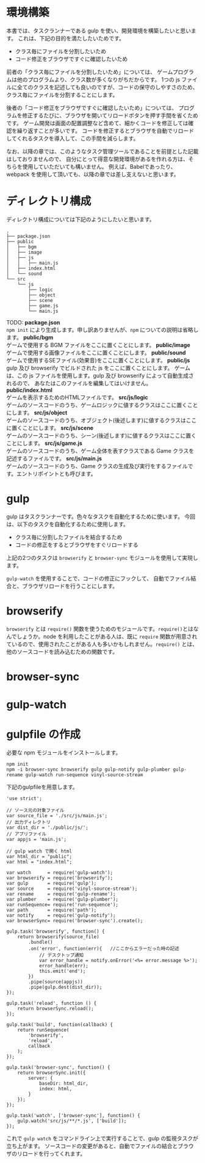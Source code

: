 # 環境構築
本書では、タスクランナーである gulp を使い、開発環境を構築したいと思います。
これは、下記の目的を満たしたいためです。

* クラス毎にファイルを分割したいため
* コード修正をブラウザですぐに確認したいため

前者の「クラス毎にファイルを分割したいため」については、
ゲームプログラムは他のプログラムより、クラス数が多くなりがちだからです。
1つの js ファイルに全てのクラスを記述しても良いのですが、コードの保守のしやすさのため、
クラス毎にファイルを分割することにします。

後者の「コード修正をブラウザですぐに確認したいため」については、
プログラムを修正するたびに、ブラウザを開いてリロードボタンを押す手間を省くためです。
ゲーム開発は画面の配置調整など含めて、細かくコードを修正しては確認を繰り返すことが多いです。
コードを修正するとブラウザを自動でリロードしてくれるタスクを導入して、この手間を減らします。

なお、以降の章では、このようなタスク管理ツールであることを前提とした記載はしておりませんので、
自分にとって得意な開発環境があるを作れる方は、そちらを使用していただいても構いません。
例えば、Babelであったり、webpack を使用して頂いても、以降の章では差し支えないと思います。

# ディレクトリ構成
ディレクトリ構成については下記のようにしたいと思います。
```
.
├── package.json
├── public
│   ├── bgm
│   ├── image
│   ├── js
│   │   ├── main.js
│   ├── index.html
│   └── sound
└── src
    └── js
        ├── logic
        ├── object
        ├── scene
        ├── game.js
        └── main.js
```

TODO:
  **package.json**  
`npm init` により生成します。申し訳ありませんが、`npm` についての説明は省略します。
  **public/bgm**  
ゲームで使用する BGM ファイルをここに置くことにします。
  **public/image**  
ゲームで使用する画像ファイルをここに置くことにします。
  **public/sound**  
ゲームで使用するSEファイル(効果音)をここに置くことにします。
  **public/js**  
gulp 及び browserify でビルドされた js をここに置くことにします。
ゲームは、この js ファイルを使用します。gulp 及び browserify によって自動生成されるので、
あなたはこのファイルを編集してはいけません。
  **public/index.html**  
ゲームを表示するためのHTMLファイルです。
  **src/js/logic**  
ゲームのソースコードのうち、ゲームロジックに値するクラスはここに置くことにします。
  **src/js/object**  
ゲームのソースコードのうち、オブジェクト(後述します)に値するクラスはここに置くことにします。
  **src/js/scene**  
ゲームのソースコードのうち、シーン(後述します)に値するクラスはここに置くことにします。
  **src/js/game.js**  
ゲームのソースコードのうち、ゲーム全体を表すクラスである Game クラスを記述するファイルです。
  **src/js/main.js**  
ゲームのソースコードのうち、Game クラスの生成及び実行をするファイルです。エントリポイントとも呼びます。

# gulp
gulp はタスクランナーです。色々なタスクを自動化するために使います。
今回は、以下のタスクを自動化するために使用します。

* クラス毎に分割したファイルを結合するため
* コードの修正をするとブラウザをすぐリロードする

上記の2つのタスクは `browserify` と `browser-sync` モジュールを使用して実現します。

`gulp-watch` を使用することで、コードの修正にフックして、
自動でファイル結合と、ブラウザリロードを行うことにします。

# browserify
`browserify` とは `require()` 関数を使うためのモジュールです。`require()`とはなんでしょうか。node を利用したことがある人は、既に `require` 関数が用意されているので、使用されたことがある人も多いかもしれません。`require()` とは、他のソースコードを読み込むための関数です。

# browser-sync

# gulp-watch

# gulpfile の作成
必要な npm モジュールをインストールします。
```
npm init
npm -i browser-sync browserify gulp gulp-notify gulp-plumber gulp-rename gulp-watch run-sequence vinyl-source-stream
```

下記のgulpfileを用意します。
```
'use strict';

// ソース元の対象ファイル
var source_file = './src/js/main.js';
// 出力ディレクトリ
var dist_dir = './public/js/';
// アプリファイル
var appjs = 'main.js';

// gulp watch で開く html
var html_dir = "public";
var html = "index.html";

var watch      = require('gulp-watch');
var browserify = require('browserify');
var gulp       = require('gulp');
var source     = require('vinyl-source-stream');
var rename     = require('gulp-rename');
var plumber    = require('gulp-plumber');
var runSequence= require('run-sequence');
var path       = require('path');
var notify     = require('gulp-notify');
var browserSync= require('browser-sync').create();

gulp.task('browserify', function() {
	return browserify(source_file)
		.bundle()
		.on('error', function(err){   //ここからエラーだった時の記述
			// デスクトップ通知
			var error_handle = notify.onError('<%= error.message %>');
			error_handle(err);
			this.emit('end');
		})
		.pipe(source(appjs))
		.pipe(gulp.dest(dist_dir));
});

gulp.task('reload', function () {
	return browserSync.reload();
});

gulp.task('build', function(callback) {
	return runSequence(
		'browserify',
		'reload',
		callback
	);
});

gulp.task('browser-sync', function() {
	return browserSync.init({
		server: {
			baseDir: html_dir,
			index: html,
		}
	});
});

gulp.task('watch', ['browser-sync'], function() {
	gulp.watch('src/js/**/*.js', ['build']);
});
```

これで `gulp watch` をコマンドライン上で実行することで、gulp の監視タスクが立ち上がます。
ソースコードの変更があると、自動でファイルの結合とブラウザのリロードを行ってくれます。
